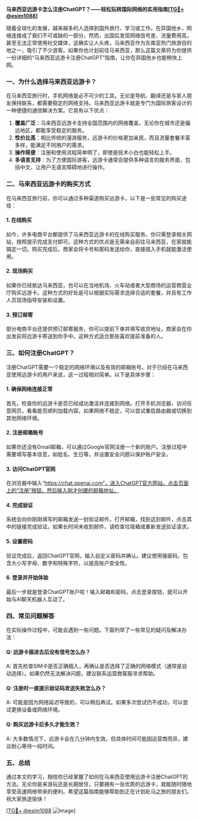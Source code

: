 **马来西亚远游卡怎么注册ChatGPT？——轻松玩转国际网络的实用指南[[TG💪+ @esim1088](https://t.me/s/esim1088)]**

随着全球化的发展，越来越多的人选择到国外旅行、学习或工作。在异国他乡，网络连接成了我们不可或缺的一部分。然而，出国后发现网络信号差、流量费用高，甚至无法正常使用社交媒体，这确实让人头疼。马来西亚作为东南亚热门旅游目的地之一，吸引了不少游客。如果你也计划前往马来西亚，那么这篇文章将为你提供一份详细的“马来西亚远游卡注册ChatGPT”指南，让你在异国他乡也能畅快上网。

### 一、为什么选择马来西亚远游卡？

在马来西亚旅行时，手机网络是必不可少的工具。无论是导航、翻译还是与家人朋友保持联系，都需要稳定的网络支持。马来西亚远游卡就是专门为国际旅客设计的一种便捷的通信解决方案。它具有以下优点：

1. **覆盖广泛**：马来西亚远游卡支持全国范围内的网络覆盖，无论你在城市还是偏远地区，都能享受稳定的服务。
2. **性价比高**：相比传统的漫游服务，远游卡的价格更加亲民，而且流量套餐丰富多样，能满足不同用户的需求。
3. **操作简便**：注册和使用流程简单明了，即使是技术小白也能轻松上手。
4. **多语言支持**：为了方便国际游客，远游卡通常会提供多种语言的服务界面，包括中文，让用户无语言障碍地进行操作。

### 二、马来西亚远游卡的购买方式

在马来西亚旅行前，你可以通过多种渠道购买远游卡。以下是一些常见的购买途径：

#### 1. 在线购买
如今，许多电商平台都提供了马来西亚远游卡的在线购买服务。你只需登录相关网站，按照提示完成支付即可。这种方式的优点是无需亲自前往马来西亚，在家就能搞定一切。购买完成后，商家会将卡号和密码发送给你，直接插入手机就能激活使用。

#### 2. 现场购买
如果你已经抵达马来西亚，也可以在当地机场、火车站或者大型商场的运营商营业厅购买远游卡。这种方式的好处是可以根据实际需求选择合适的套餐，并且有工作人员现场指导安装和设置。

#### 3. 预订邮寄
部分电商平台还提供预订邮寄服务，你可以提前下单并填写收货地址，商家会在你出发前将远游卡寄送到你手中。这种方式适合那些喜欢提前准备的人。

### 三、如何注册ChatGPT？

注册ChatGPT需要一个稳定的网络环境以及有效的邮箱账号。对于已经在马来西亚使用远游卡的用户来说，这一过程相对简单。以下是具体步骤：

#### 1. 确保网络连接正常
首先，检查你的远游卡是否已经成功激活并连接到网络。打开手机浏览器，访问任意网页，看看能否顺利加载内容。如果网络不稳定，可以尝试重启路由器或切换到其他网络环境。

#### 2. 注册邮箱账号
如果你还没有Gmail邮箱，可以通过Google官网注册一个新的账户。注册过程中需要填写基本信息，如姓名、生日等，并设置安全问题以保护账户安全。

#### 3. 访问ChatGPT官网
在浏览器中输入“https://chat.openai.com”，进入ChatGPT官方网站。点击页面上的“注册”按钮，然后输入刚才创建的邮箱地址。

#### 4. 完成验证
系统会向你刚刚填写的邮箱发送一封验证邮件。打开邮箱，找到这封邮件，点击其中的链接完成验证。如果长时间未收到邮件，请检查垃圾箱或重新发送验证请求。

#### 5. 设置密码
验证完成后，返回ChatGPT官网，输入自定义密码并确认。建议使用强密码，包含大小写字母、数字和特殊字符，以提高账户安全性。

#### 6. 登录并开始体验
最后一步就是登录ChatGPT账户啦！输入邮箱和密码，点击登录按钮，就可以开始与AI聊天机器人互动了。

### 四、常见问题解答

在实际操作过程中，可能会遇到一些问题。下面列举了一些常见的疑问及解决办法：

#### Q: 远游卡插进去后没有信号怎么办？
A: 首先检查SIM卡是否正确插入，再确认是否选择了正确的网络模式（通常是自动选择）。如果仍然无法解决问题，建议联系运营商客服寻求帮助。

#### Q: 注册时一直提示验证码发送失败怎么办？
A: 可能是因为网络延迟导致的，可以稍后再试。如果多次尝试仍不成功，可以尝试更换设备或网络环境。

#### Q: 购买远游卡后多久才能生效？
A: 大多数情况下，远游卡会在几分钟内生效。但具体时间可能因运营商而异，建议耐心等待一段时间。

### 五、总结

通过本文的学习，相信你已经掌握了如何在马来西亚使用远游卡注册ChatGPT的方法。无论你是来游玩还是长期居住，只要拥有一张优质的远游卡，就能随时随地享受高速网络带来的便利。希望这篇指南能够帮助到正在计划赴马之旅的朋友们，祝大家旅途愉快！

[[TG💪+ @esim1088](https://t.me/s/esim1088) ![Image](https://i.postimg.cc/4NQfJmqS/Snipaste-2025-05-13-00-14-12.png)]
